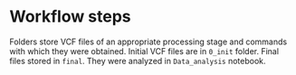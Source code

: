 # Workflow steps

Folders store VCF files of an appropriate processing stage and commands with which they were obtained. Initial VCF files are in `0_init` folder. Final files stored in `final`. They were analyzed in `Data_analysis` notebook.

